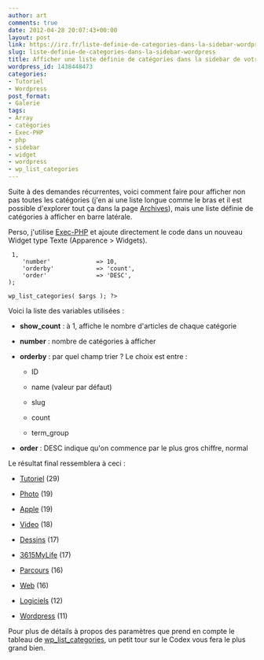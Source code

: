 ```yaml
---
author: art
comments: true
date: 2012-04-28 20:07:43+00:00
layout: post
link: https://irz.fr/liste-definie-de-categories-dans-la-sidebar-wordpress/
slug: liste-definie-de-categories-dans-la-sidebar-wordpress
title: Afficher une liste définie de catégories dans la sidebar de votre blog WordPress
wordpress_id: 1438448473
categories:
- Tutoriel
- Wordpress
post_format:
- Galerie
tags:
- Array
- catégories
- Exec-PHP
- php
- sidebar
- widget
- wordpress
- wp_list_categories
---
```


Suite à des demandes récurrentes, voici comment faire pour afficher non pas toutes les catégories (j'en ai une liste longue comme le bras et il est possible d'explorer tout ça dans la page [Archives](http://irz.fr/archives/)), mais une liste définie de catégories à afficher en barre latérale.

Perso, j'utilise [Exec-PHP](http://bluesome.net/post/2005/08/18/50/) et ajoute directement le code dans un nouveau Widget type Texte (Apparence > Widgets).

    
    
     1,
    	'number'             => 10,
    	'orderby'            => 'count',
    	'order'              => 'DESC',
    );
    
    wp_list_categories( $args ); ?>
    



Voici la liste des variables utilisées :



	
  * **show_count** : à 1, affiche le nombre d'articles de chaque catégorie

	
  * **number** : nombre de catégories à afficher

	
  * **orderby** : par quel champ trier ? Le choix est entre :

    * ID

    * name (valeur par défaut)

    * slug

    * count

    * term_group


	
  * **order** : DESC indique qu'on commence par le plus gros chiffre, normal




Le résultat final ressemblera à ceci :

	
  * [Tutoriel](http://irz.fr/category/tutoriel/) (29)

	
  * [Photo](http://irz.fr/category/photo/) (19)

	
  * [Apple](http://irz.fr/category/apple/) (19)

	
  * [Video](http://irz.fr/category/video/) (18)

	
  * [Dessins](http://irz.fr/category/dessins/) (17)

	
  * [3615MyLife](http://irz.fr/category/3615mylife/) (17)

	
  * [Parcours](http://irz.fr/category/parcours/) (16)

	
  * [Web](http://irz.fr/category/web/) (16)

	
  * [Logiciels](http://irz.fr/category/logiciels/) (12)

	
  * [Wordpress](http://irz.fr/wordpress) (11)


Pour plus de détails à propos des paramètres que prend en compte le tableau de [wp_list_categories](http://codex.wordpress.org/Template_Tags/wp_list_categories), un petit tour sur le Codex vous fera le plus grand bien.
